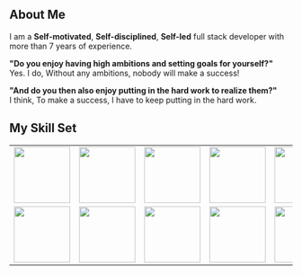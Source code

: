 ## About Me

I am a <strong>Self-motivated</strong>, <strong>Self-disciplined</strong>, <strong>Self-led</strong> full stack developer with more than 7 years of experience.
<br>

<strong>"Do you enjoy having high ambitions and setting goals for yourself?"</strong>
<br>
Yes. I do, Without any ambitions, nobody will make a success!
<br>

<strong>"And do you then also enjoy putting in the hard work to realize them?"</strong>
<br>
I think, To make a success, I have to keep putting in the hard work.

## My Skill Set

<table>
  <tr>
    <td><img src="https://cdn.iconscout.com/icon/free/png-64/bitcoin-1824299-1545921.png" width="100"></td>
    <td><img src="https://cdn.iconscout.com/icon/free/png-64/react-3-1175109.png" width="100"></td>
    <td><img src="https://cdn.iconscout.com/icon/free/png-64/ethereum-3521413-2944857.png" width="100"></td>
    <td><img src="https://cdn.iconscout.com/icon/free/png-64/vue-282497.png" width="100"></td>
    <td><img src="https://cdn.iconscout.com/icon/free/png-64/node-js-1174925.png" width="100"></td>
    <td><img src="https://cdn.iconscout.com/icon/free/png-64/laravel-226015.png" width="100"></td>
    <td><img src="https://cdn.iconscout.com/icon/free/png-64/shopify-3521705-2945149.png" width="100"></td>
    <td><img src="https://cdn.iconscout.com/icon/free/png-64/angular-3-226070.png" width="100"></td>
    <td><img src="https://cdn.iconscout.com/icon/free/png-64/javascript-24-1174950.png" width="100"></td>
  </tr>
  <tr>
    <td><img src="https://cdn.iconscout.com/icon/free/png-64/typescript-1174965.png" width="100"></td>
    <td><img src="https://cdn.iconscout.com/icon/free/png-64/mysql-18-1174938.png" width="100"></td>
    <td><img src="https://cdn.iconscout.com/icon/free/png-64/django-11-1175036.png" width="100"></td>
    <td><img src="https://cdn.iconscout.com/icon/free/png-64/ionic-4-1175016.png" width="100"></td>
    <td><img src="https://cdn.iconscout.com/icon/free/png-64/github-170-1175028.png" width="100"></td>
    <td><img src="https://cdn.iconscout.com/icon/free/png-64/mongodb-3521676-2945120.png" width="100"></td>
    <td><img src="https://cdn.iconscout.com/icon/free/png-64/aws-1869025-1583149.png" width="100"></td>
    <td><img src="https://cdn.iconscout.com/icon/free/png-64/firebase-3521427-2944871.png" width="100"></td>
    <td><img src="https://cdn.iconscout.com/icon/free/png-64/webpack-1-1174980.png" width="100"></td>
  </tr>
  </table>
